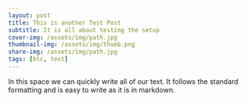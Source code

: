```yaml
---
layout: post
title: This is another Test Post
subtitle: It is all about testing the setup
cover-img: /assets/img/path.jpg
thumbnail-img: /assets/img/thumb.png
share-img: /assets/img/path.jpg
tags: [btc, test]
---
```


In this space we can quickly write all of our text. It follows the standard formatting and is easy to write as it is in markdown.